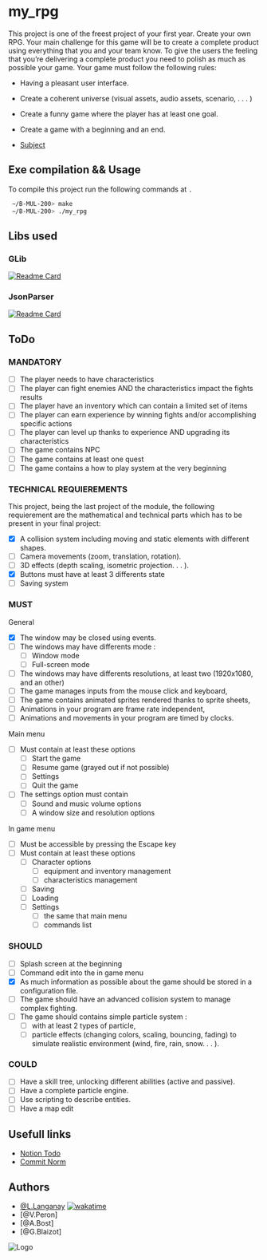 
# my_rpg

This project is one of the freest project of your first year. Create your own RPG.
Your main challenge for this game will be to create a complete product using everything that you and your team know.
To give the users the feeling that you’re delivering a complete product you need to polish as much as possible your game.
Your game must follow the following rules:
- Having a pleasant user interface.
- Create a coherent universe (visual assets, audio assets, scenario, . . . )
- Create a funny game where the player has at least one goal.
- Create a game with a beginning and an end.

- [Subject](https://intra.epitech.eu/module/2022/B-MUL-200/REN-2-1/acti-591867/project/file/B-MUL-200_my_rpg.pdf)

## Exe compilation && Usage

To compile this project run the following commands at ``.``

```bash
 ∼/B-MUL-200> make
 ∼/B-MUL-200> ./my_rpg
```

## Libs used

### GLib
[![Readme Card](https://github-readme-stats.vercel.app/api/pin/?username=anuraghazra&repo=github-readme-stats)](https://github.com/LouisLanganay/glib)

### JsonParser
[![Readme Card](https://github-readme-stats.vercel.app/api/pin/?username=anuraghazra&repo=github-readme-stats)](https://github.com/LouisLanganay/json-parser)


## ToDo

### MANDATORY
- [ ] The player needs to have characteristics
- [ ] The player can fight enemies AND the characteristics impact the fights results
- [ ] The player have an inventory which can contain a limited set of items
- [ ] The player can earn experience by winning fights and/or accomplishing specific actions
- [ ] The player can level up thanks to experience AND upgrading its characteristics
- [ ] The game contains NPC
- [ ] The game contains at least one quest
- [ ] The game contains a how to play system at the very beginning

### TECHNICAL REQUIEREMENTS
This project, being the last project of the module, the following requierement are the mathematical and technical parts which has to be present in your final project:
- [X] A collision system including moving and static elements with different shapes.
- [ ] Camera movements (zoom, translation, rotation).
- [ ] 3D effects (depth scaling, isometric projection. . . ).
- [X] Buttons must have at least 3 differents state
- [ ] Saving system

### MUST
General

- [X] The window may be closed using events.
- [ ] The windows may have differents mode :
    - [ ] Window mode
    - [ ] Full-screen mode
- [ ] The windows may have differents resolutions, at least two (1920x1080, and an other)
- [ ] The game manages inputs from the mouse click and keyboard,
- [ ] The game contains animated sprites rendered thanks to sprite sheets,
- [ ] Animations in your program are frame rate independent,
- [ ] Animations and movements in your program are timed by clocks.

Main menu

- [ ] Must contain at least these options
    - [ ] Start the game
    - [ ] Resume game (grayed out if not possible)
    - [ ] Settings
    - [ ] Quit the game
- [ ] The settings option must contain
    - [ ] Sound and music volume options
    - [ ] A window size and resolution options

In game menu

- [ ] Must be accessible by pressing the Escape key
- [ ] Must contain at least these options
    - [ ] Character options
        - [ ] equipment and inventory management
        - [ ] characteristics management
    - [ ] Saving
    - [ ] Loading
    - [ ] Settings
        - [ ] the same that main menu
        - [ ] commands list

### SHOULD
- [ ] Splash screen at the beginning
- [ ] Command edit into the in game menu
- [X] As much information as possible about the game should be stored in a configuration file.
- [ ] The game should have an advanced collision system to manage complex fighting.
- [ ] The game should contains simple particle system :
    - [ ] with at least 2 types of particle,
    - [ ] particle effects (changing colors, scaling, bouncing, fading) to simulate realistic environment (wind, fire, rain, snow. . . ).

### COULD
- [ ] Have a skill tree, unlocking different abilities (active and passive).
- [ ] Have a complete particle engine.
- [ ] Use scripting to describe entities.
- [ ] Have a map edit

## Usefull links

- [Notion Todo](https://louislanganay.notion.site/ee61046211914de4aaeded0f3a9d0802?v=ff76086772624e21bb76efda1f61261e)
- [Commit Norm](https://www.notion.so/louislanganay/Commit-Norm-0ff087d6a3b949769100ef085dd92c09)


## Authors

- [@L.Langanay](https://github.com/LouisLanganay) [![wakatime](https://wakatime.com/badge/user/3372edb3-08ff-4829-807b-29bbe42cf52b/project/b37acda6-2743-4b81-baa5-a7701a38e485.svg)](https://wakatime.com/badge/user/3372edb3-08ff-4829-807b-29bbe42cf52b/project/b37acda6-2743-4b81-baa5-a7701a38e485)
- [@V.Peron]
- [@A.Bost]
- [@G.Blaizot]

![Logo](https://newsroom.ionis-group.com/wp-content/uploads/2021/10/EPITECH-TECHNOLOGY-QUADRI-2021.png)

